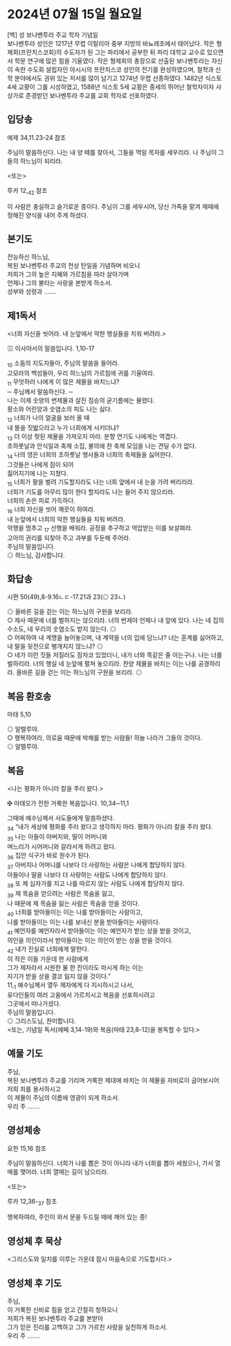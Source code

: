 # 2024년 07월 15일 월요일

[백] 성 보나벤투라 주교 학자 기념일  
보나벤투라 성인은 1217년 무렵 이탈리아 중부 지방의 바뇨레조에서 태어났다. 작은 형제회(프란치스코회)의 수도자가 된 그는 파리에서 공부한 뒤 파리 대학교 교수로 있으면서 학문 연구에 많은 힘을 기울였다. 작은 형제회의 총장으로 선출된 보나벤투라는 자신이 속한 수도회 설립자인 아시시의 프란치스코 성인의 전기를 완성하였으며, 철학과 신학 분야에서도 권위 있는 저서를 많이 남기고 1274년 무렵 선종하였다. 1482년 식스토 4세 교황이 그를 시성하였고, 1588년 식스토 5세 교황은 중세의 뛰어난 철학자이자 사상가로 존경받던 보나벤투라 주교를 교회 학자로 선포하였다.


## 입당송

에제 34,11.23-24 참조

주님이 말씀하신다. 나는 내 양 떼를 찾아서, 그들을 먹일 목자를 세우리라. 나 주님이 그들의 하느님이 되리라.  
  
<또는>  
  
루카 12,<sub>42</sub> 참조  
  
이 사람은 충실하고 슬기로운 종이다. 주님이 그를 세우시어, 당신 가족을 맡겨 제때에 정해진 양식을 내어 주게 하셨다.  
## 본기도

전능하신 하느님,  
복된 보나벤투라 주교의 천상 탄일을 기념하며 비오니  
저희가 그의 높은 지혜와 가르침을 따라 살아가며  
언제나 그의 불타는 사랑을 본받게 하소서.  
성부와 성령과 …….  
  
## 제1독서

<너희 자신을 씻어라. 내 눈앞에서 악한 행실들을 치워 버려라.>

▥ 이사야서의 말씀입니다. 1,10-17

<sub>10</sub> 소돔의 지도자들아, 주님의 말씀을 들어라.  
고모라의 백성들아, 우리 하느님의 가르침에 귀를 기울여라.  
<sub>11</sub> 무엇하러 나에게 이 많은 제물을 바치느냐?  
─ 주님께서 말씀하신다. ─  
나는 이제 숫양의 번제물과 살진 짐승의 굳기름에는 물렸다.  
황소와 어린양과 숫염소의 피도 나는 싫다.  
<sub>12</sub> 너희가 나의 얼굴을 보러 올 때  
내 뜰을 짓밟으라고 누가 너희에게 시키더냐?  
<sub>13</sub> 더 이상 헛된 제물을 가져오지 마라. 분향 연기도 나에게는 역겹다.  
초하룻날과 안식일과 축제 소집, 불의에 찬 축제 모임을 나는 견딜 수가 없다.  
<sub>14</sub> 나의 영은 너희의 초하룻날 행사들과 너희의 축제들을 싫어한다.  
그것들은 나에게 짐이 되어  
짊어지기에 나는 지쳤다.  
<sub>15</sub> 너희가 팔을 벌려 기도할지라도 나는 너희 앞에서 내 눈을 가려 버리리라.  
너희가 기도를 아무리 많이 한다 할지라도 나는 들어 주지 않으리라.  
너희의 손은 피로 가득하다.  
<sub>16</sub> 너희 자신을 씻어 깨끗이 하여라.  
내 눈앞에서 너희의 악한 행실들을 치워 버려라.  
악행을 멈추고 <sub>17</sub> 선행을 배워라. 공정을 추구하고 억압받는 이를 보살펴라.  
고아의 권리를 되찾아 주고 과부를 두둔해 주어라.  
주님의 말씀입니다.  
◎ 하느님, 감사합니다.  
  
## 화답송

시편 50(49),8-9.16ㄴㄷ-17.21과 23(◎ 23ㄴ)

◎ 올바른 길을 걷는 이는 하느님의 구원을 보리라.  
○ 제사 때문에 너를 벌하지는 않으리라. 너의 번제야 언제나 내 앞에 있다. 나는 네 집의 수소도, 네 우리의 숫염소도 받지 않는다. ◎  
○ 어찌하여 내 계명을 늘어놓으며, 내 계약을 너의 입에 담느냐? 너는 훈계를 싫어하고, 내 말을 뒷전으로 팽개치지 않느냐? ◎  
○ 네가 이런 짓들 저질러도 잠자코 있었더니, 내가 너와 똑같은 줄 아는구나. 나는 너를 벌하리라. 너의 행실 네 눈앞에 펼쳐 놓으리라. 찬양 제물을 바치는 이는 나를 공경하리라. 올바른 길을 걷는 이는 하느님의 구원을 보리라. ◎  
  
## 복음 환호송

마태 5,10

◎ 알렐루야.  
○ 행복하여라, 의로움 때문에 박해를 받는 사람들! 하늘 나라가 그들의 것이다.  
◎ 알렐루야.  
  
## 복음

<나는 평화가 아니라 칼을 주러 왔다.>

✠ 마태오가 전한 거룩한 복음입니다. 10,34─11,1

그때에 예수님께서 사도들에게 말씀하셨다.  
<sub>34</sub> “내가 세상에 평화를 주러 왔다고 생각하지 마라. 평화가 아니라 칼을 주러 왔다.  
<sub>35</sub> 나는 아들이 아버지와, 딸이 어머니와  
며느리가 시어머니와 갈라서게 하려고 왔다.  
<sub>36</sub> 집안 식구가 바로 원수가 된다.  
<sub>37</sub> 아버지나 어머니를 나보다 더 사랑하는 사람은 나에게 합당하지 않다.  
아들이나 딸을 나보다 더 사랑하는 사람도 나에게 합당하지 않다.  
<sub>38</sub> 또 제 십자가를 지고 나를 따르지 않는 사람도 나에게 합당하지 않다.  
<sub>39</sub> 제 목숨을 얻으려는 사람은 목숨을 잃고,  
나 때문에 제 목숨을 잃는 사람은 목숨을 얻을 것이다.  
<sub>40</sub> 너희를 받아들이는 이는 나를 받아들이는 사람이고,  
나를 받아들이는 이는 나를 보내신 분을 받아들이는 사람이다.  
<sub>41</sub> 예언자를 예언자라서 받아들이는 이는 예언자가 받는 상을 받을 것이고,  
의인을 의인이라서 받아들이는 이는 의인이 받는 상을 받을 것이다.  
<sub>42</sub> 내가 진실로 너희에게 말한다.  
이 작은 이들 가운데 한 사람에게  
그가 제자라서 시원한 물 한 잔이라도 마시게 하는 이는  
자기가 받을 상을 결코 잃지 않을 것이다.”  
11,<sub>1</sub> 예수님께서 열두 제자에게 다 지시하시고 나서,  
유다인들의 여러 고을에서 가르치시고 복음을 선포하시려고  
그곳에서 떠나가셨다.  
주님의 말씀입니다.  
◎ 그리스도님, 찬미합니다.  
<또는, 기념일 독서(에페 3,14-19)와 복음(마태 23,8-12)을 봉독할 수 있다.>  
  
## 예물 기도

주님,  
복된 보나벤투라 주교를 기리며 거룩한 제대에 바치는 이 제물을 자비로이 굽어보시어  
저희 죄를 용서하시고  
이 제물이 주님의 이름에 영광이 되게 하소서.  
우리 주 …….  
  
## 영성체송

요한 15,16 참조

주님이 말씀하신다. 너희가 나를 뽑은 것이 아니라 내가 너희를 뽑아 세웠으니, 가서 열매를 맺어라. 너희 열매는 길이 남으리라.  
  
<또는>  
  
루카 12,36-<sub>37</sub> 참조  
  
행복하여라, 주인이 와서 문을 두드릴 때에 깨어 있는 종!  
## 영성체 후 묵상

<그리스도와 일치를 이루는 가운데 잠시 마음속으로 기도합시다.>  
## 영성체 후 기도

주님,  
이 거룩한 신비로 힘을 얻고 간절히 청하오니  
저희가 복된 보나벤투라 주교를 본받아  
그가 믿은 진리를 고백하고 그가 가르친 사랑을 실천하게 하소서.  
우리 주 …….